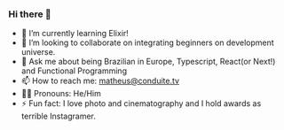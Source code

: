 ### Hi there 👋
- 🌱 I’m currently learning Elixir!
- 👯 I’m looking to collaborate on integrating beginners on development universe.
- 💬 Ask me about being Brazilian in Europe, Typescript, React(or Next!) and Functional Programming 
- 📫 How to reach me: matheus@conduite.tv
- 🏳️‍🌈 Pronouns: He/Him
- ⚡ Fun fact: I love photo and cinematography and I hold awards as terrible Instagramer.

<!--
**matheusheck/matheusheck** is a ✨ _special_ ✨ repository because its `README.md` (this file) appears on your GitHub profile.

Here are some ideas to get you started:

- 🔭 I’m currently working on ...
- 🌱 I’m currently learning ...
- 👯 I’m looking to collaborate on ...
- 🤔 I’m looking for help with ...
- 💬 Ask me about ...
- 📫 How to reach me: ...
- 😄 Pronouns: ...
- ⚡ Fun fact: ...
-->
